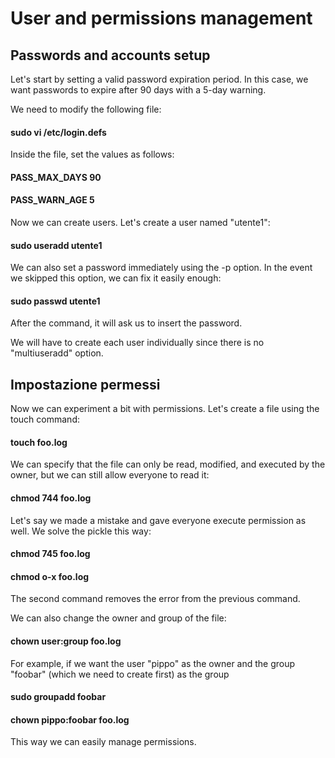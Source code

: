 # User and permissions management 

## Passwords and accounts setup

Let's start by setting a valid password expiration period. In this case, we want passwords to expire after 90 days with a 5-day warning.

We need to modify the following file:

#### sudo vi /etc/login.defs

Inside the file, set the values as follows:

#### PASS_MAX_DAYS 90
#### PASS_WARN_AGE 5

Now we can create users. Let's create a user named "utente1":

#### sudo useradd utente1

We can also set a password immediately using the -p option. In the event we skipped this option, we can fix it easily enough:

#### sudo passwd utente1

After the command, it will ask us to insert the password.

We will have to create each user individually since there is no "multiuseradd" option.

## Impostazione permessi

Now we can experiment a bit with permissions. Let's create a file using the touch command:

#### touch foo.log

We can specify that the file can only be read, modified, and executed by the owner, but we can still allow everyone to read it:

#### chmod 744 foo.log

Let's say we made a mistake and gave everyone execute permission as well. We solve the pickle this way:

#### chmod 745 foo.log 
#### chmod o-x foo.log

The second command removes the error from the previous command.

We can also change the owner and group of the file:

#### chown user:group foo.log

For example, if we want the user "pippo" as the owner and the group "foobar" (which we need to create first) as the group
 
#### sudo groupadd foobar
#### chown pippo:foobar foo.log

This way we can easily manage permissions.































